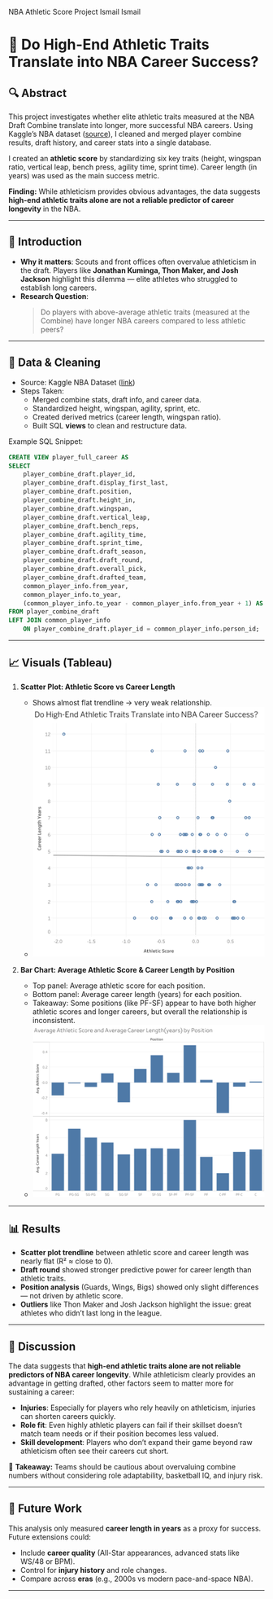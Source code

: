 
NBA Athletic Score Project Ismail Ismail
# 🏀 Do High-End Athletic Traits Translate into NBA Career Success?

## 🔍 Abstract  
This project investigates whether elite athletic traits measured at the NBA Draft Combine translate into longer, more successful NBA careers. Using Kaggle’s NBA dataset ([source](https://www.kaggle.com/datasets/wyattowalsh/basketball/data)), I cleaned and merged player combine results, draft history, and career stats into a single database.  

I created an **athletic score** by standardizing six key traits (height, wingspan ratio, vertical leap, bench press, agility time, sprint time). Career length (in years) was used as the main success metric.  

**Finding:** While athleticism provides obvious advantages, the data suggests **high-end athletic traits alone are not a reliable predictor of career longevity** in the NBA.  

---

## 🏀 Introduction  
- **Why it matters**: Scouts and front offices often overvalue athleticism in the draft. Players like **Jonathan Kuminga, Thon Maker, and Josh Jackson** highlight this dilemma — elite athletes who struggled to establish long careers.  
- **Research Question**:  
  > Do players with above-average athletic traits (measured at the Combine) have longer NBA careers compared to less athletic peers?  

---

## 📂 Data & Cleaning  
- Source: Kaggle NBA Dataset ([link](https://www.kaggle.com/datasets/wyattowalsh/basketball/data))  
- Steps Taken:  
  - Merged combine stats, draft info, and career data.  
  - Standardized height, wingspan, agility, sprint, etc.  
  - Created derived metrics (career length, wingspan ratio).  
  - Built SQL **views** to clean and restructure data.  

Example SQL Snippet:  
```sql
CREATE VIEW player_full_career AS
SELECT
    player_combine_draft.player_id,
    player_combine_draft.display_first_last,
    player_combine_draft.position,
    player_combine_draft.height_in,
    player_combine_draft.wingspan,
    player_combine_draft.vertical_leap,
    player_combine_draft.bench_reps,
    player_combine_draft.agility_time,
    player_combine_draft.sprint_time,
    player_combine_draft.draft_season,
    player_combine_draft.draft_round,
    player_combine_draft.overall_pick,
    player_combine_draft.drafted_team,
    common_player_info.from_year,
    common_player_info.to_year,
    (common_player_info.to_year - common_player_info.from_year + 1) AS career_length_years
FROM player_combine_draft
LEFT JOIN common_player_info
    ON player_combine_draft.player_id = common_player_info.person_id;
```
---

## 📈 Visuals (Tableau)  

1. **Scatter Plot: Athletic Score vs Career Length**  
   - Shows almost flat trendline → very weak relationship.  
   - ![Scatter Plot](ScatterPlot.png)  

2. **Bar Chart: Average Athletic Score & Career Length by Position**  
   - Top panel: Average athletic score for each position.  
   - Bottom panel: Average career length (years) for each position.  
   - Takeaway: Some positions (like PF-SF) appear to have both higher athletic scores and longer careers, but overall the relationship is inconsistent.    
   - ![Bar Chart](BarChart.png)  

---

## 📊 Results  

- **Scatter plot trendline** between athletic score and career length was nearly flat (R² ≈ close to 0).  
- **Draft round** showed stronger predictive power for career length than athletic traits.  
- **Position analysis** (Guards, Wings, Bigs) showed only slight differences — not driven by athletic score.  
- **Outliers** like Thon Maker and Josh Jackson highlight the issue: great athletes who didn’t last long in the league.  

---

## 💬 Discussion  

The data suggests that **high-end athletic traits alone are not reliable predictors of NBA career longevity**. While athleticism clearly provides an advantage in getting drafted, other factors seem to matter more for sustaining a career:  

- **Injuries**: Especially for players who rely heavily on athleticism, injuries can shorten careers quickly.  
- **Role fit**: Even highly athletic players can fail if their skillset doesn’t match team needs or if their position becomes less valued.  
- **Skill development**: Players who don’t expand their game beyond raw athleticism often see their careers cut short.  

📌 **Takeaway:** Teams should be cautious about overvaluing combine numbers without considering role adaptability, basketball IQ, and injury risk.  

---

## 🔮 Future Work

This analysis only measured **career length in years** as a proxy for success. Future extensions could:  
- Include **career quality** (All-Star appearances, advanced stats like WS/48 or BPM).  
- Control for **injury history** and role changes.  
- Compare across **eras** (e.g., 2000s vs modern pace-and-space NBA).  

---

